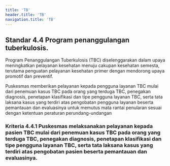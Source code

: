 ```yaml
---
title: 'TB'
header.title: 'TB'
navigation.title: 'TB'
---
```


## Standar 4.4 Program penanggulangan tuberkulosis. 



Program Penanggulangan Tuberkulosis (TBC) diselenggarakan dalam upaya meningkatkan pelayanan kesehatan menuju cakupan kesehatan semesta, terutama penguatan pelayanan kesehatan primer dengan mendorong upaya promotif dan preventif.  

Puskesmas memberikan pelayanan kepada pengguna layanan TBC mulai dari penemuan kasus TBC pada orang yang terduga TBC, penegakan diagnosis, penetapan klasifikasi dan tipe pengguna layanan TBC, serta tata laksana kasus yang terdiri atas pengobatan pengguna layanan beserta pemantauan dan evaluasinya untuk memutus mata rantai penularan sesuai dengan ketentuan peraturan perundang-undangan 

### Kriteria 4.4.1 Puskesmas melaksanakan pelayanan kepada pasien TBC mulai dari penemuan kasus TBC pada orang yang terduga TBC, penegakan diagnosis, penetapan klasifikasi dan tipe pengguna layanan TBC, serta tata laksana kasus yang terdiri atas pengobatan pasien beserta pemantauan dan evaluasinya. 


